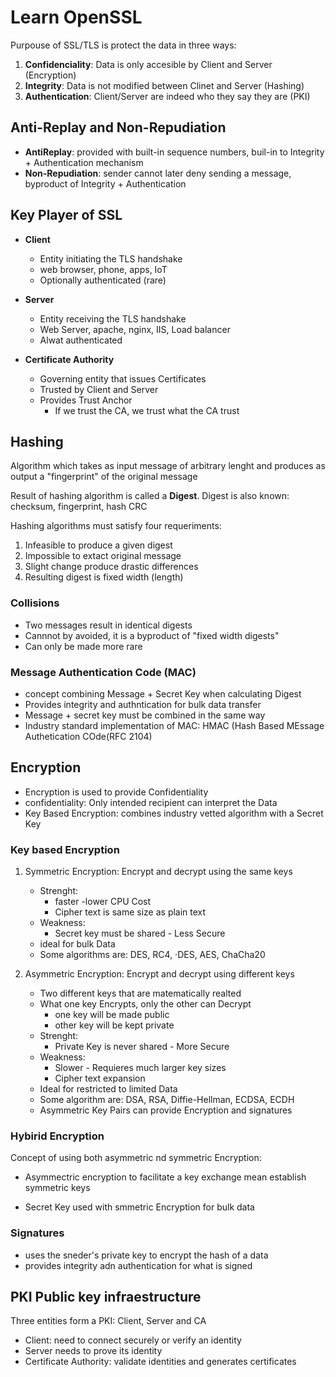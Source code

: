 # Learn OpenSSL 

Purpouse of SSL/TLS is protect the data in three ways:

1. **Confidenciality**: Data is only accesible by Client and Server (Encryption)
2. **Integrity**: Data is not modified between Clinet and Server (Hashing)
3. **Authentication**:  Client/Server are indeed who they say they are (PKI)

## Anti-Replay and Non-Repudiation

- **AntiReplay**: provided with built-in sequence numbers, buil-in to Integrity + Authentication mechanism
- **Non-Repudiation**: sender cannot later deny sending a message, byproduct of Integrity + Authentication


## Key Player of SSL

- **Client**
    - Entity initiating the TLS handshake
    - web browser, phone, apps, IoT
    - Optionally authenticated (rare)

- **Server**
    - Entity receiving the TLS handshake
    - Web Server, apache, nginx, IIS, Load balancer
    - Alwat authenticated

- **Certificate Authority**
    - Governing entity that issues Certificates
    - Trusted by Client and Server
    - Provides Trust Anchor
        - If we trust the CA, we trust what the CA trust

## Hashing

Algorithm which takes as input message of arbitrary lenght and produces as output a "fingerprint" of the original message

Result of hashing algorithm is called a **Digest**. Digest is also known: checksum, fingerprint, hash CRC

Hashing algorithms must satisfy four requeriments:
1. Infeasible to produce a given digest
2. Impossible to extact original message
3. Slight change produce drastic differences
4. Resulting digest is fixed width (length)

### Collisions

- Two messages result in identical digests
- Cannnot by avoided, it is a byproduct of "fixed width digests"
- Can only be made more rare

### Message Authentication Code (MAC)
- concept combining Message + Secret Key when calculating Digest
- Provides integrity and authntication for bulk data transfer
- Message + secret key must be combined in the same way
- Industry standard implementation of MAC: HMAC (Hash Based MEssage Authetication COde(RFC 2104)

## Encryption

- Encryption is used to provide Confidentiality
- confidentiality: Only intended recipient can interpret the Data
- Key Based Encryption: combines industry vetted algorithm with a Secret Key

### Key based Encryption

1. Symmetric Encryption: Encrypt and decrypt using the same keys
    - Strenght: 
        - faster -lower CPU Cost
        - Cipher text is same size as plain text
    - Weakness:
        - Secret key must be shared - Less Secure
    - ideal for bulk Data
    - Some algorithms are: DES, RC4, ·DES, AES, ChaCha20

2. Asymmetric Encryption: Encrypt and decrypt using different keys
    - Two different keys that are matematically realted
    - What one key Encrypts, only the other can Decrypt
        - one key will be made public
        - other key will be kept private
    - Strenght: 
        - Private Key is never shared - More Secure
    - Weakness:
        - Slower - Requieres much larger key sizes
        - Cipher text expansion
    - Ideal for restricted to limited Data
    - Some algorithm are: DSA, RSA, Diffie-Hellman, ECDSA, ECDH
    - Asymmetric Key Pairs can provide Encryption and signatures


### Hybirid  Encryption

Concept of using both asymmetric nd symmetric Encryption:

- Asymmectric encryption to facilitate a key exchange mean establish symmetric keys

- Secret Key used with smmetric Encryption for bulk data
    
### Signatures

- uses the sneder's private key to encrypt the hash of a data
- provides integrity adn authentication for what is signed

## PKI Public key infraestructure

Three entities form a PKI: Client, Server and CA
- Client: need to connect securely or verify an identity
- Server needs to prove its identity
- Certificate Authority: validate identities and generates certificates

